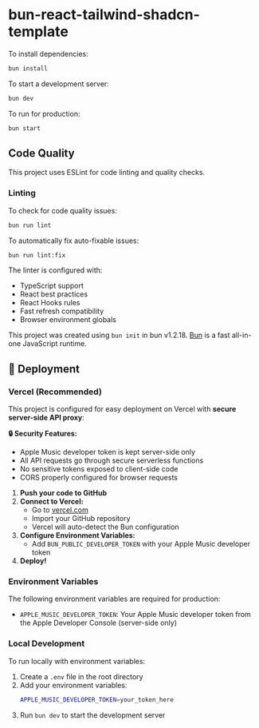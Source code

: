 # bun-react-tailwind-shadcn-template

To install dependencies:

```bash
bun install
```

To start a development server:

```bash
bun dev
```

To run for production:

```bash
bun start
```

## Code Quality

This project uses ESLint for code linting and quality checks.

### Linting

To check for code quality issues:

```bash
bun run lint
```

To automatically fix auto-fixable issues:

```bash
bun run lint:fix
```

The linter is configured with:
- TypeScript support
- React best practices
- React Hooks rules
- Fast refresh compatibility
- Browser environment globals

This project was created using `bun init` in bun v1.2.18. [Bun](https://bun.sh) is a fast all-in-one JavaScript runtime.

## 🚀 Deployment

### Vercel (Recommended)

This project is configured for easy deployment on Vercel with **secure server-side API proxy**:

**🔒 Security Features:**
- Apple Music developer token is kept server-side only
- All API requests go through secure serverless functions
- No sensitive tokens exposed to client-side code
- CORS properly configured for browser requests

1. **Push your code to GitHub**
2. **Connect to Vercel:**
   - Go to [vercel.com](https://vercel.com)
   - Import your GitHub repository
   - Vercel will auto-detect the Bun configuration
3. **Configure Environment Variables:**
   - Add `BUN_PUBLIC_DEVELOPER_TOKEN` with your Apple Music developer token
4. **Deploy!**

### Environment Variables

The following environment variables are required for production:

- `APPLE_MUSIC_DEVELOPER_TOKEN`: Your Apple Music developer token from the Apple Developer Console (server-side only)

### Local Development

To run locally with environment variables:

1. Create a `.env` file in the root directory
2. Add your environment variables:
   ```bash
   APPLE_MUSIC_DEVELOPER_TOKEN=your_token_here
   ```
3. Run `bun dev` to start the development server
